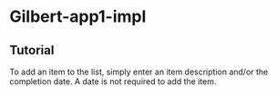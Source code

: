 # Gilbert-app1-impl

## Tutorial

To add an item to the list, simply enter an item description and/or the completion date. A date is not required to add the item.
